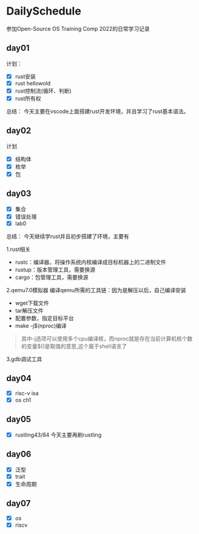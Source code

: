 # DailySchedule
参加Open-Source OS Training Comp 2022的日常学习记录
## day01
计划：
- [x] rust安装
- [x] rust hellowold
- [x] rust控制流(循环、判断)
- [x] rust所有权 

总结：
今天主要在vscode上面搭建rust开发环境，并且学习了rust基本语法。
## day02
计划
- [x] 结构体
- [x] 枚举
- [x] 包
## day03
- [x] 集合
- [x] 错误处理
- [x] lab0

总结：
今天继续学rust并且初步搭建了环境，主要有

1.rust相关
+ rustc：编译器，将操作系统内核编译成目标机器上的二进制文件
+ rustup：版本管理工具，需要换源
+ cargo：包管理工具，需要换源
  
2.qemu7.0模拟器
编译qemu所需的工具链：因为是解压以后，自己编译安装
+ wget下载文件
+ tar解压文件
+ 配置参数，指定目标平台
+ make -j$(nproc)编译
>其中-j选项可以使用多个cpu编译核，而nproc就是存在当前计算机核个数的变量$()是取值的意思,这个属于shell语言了

3.gdb调试工具
## day04
- [x] risc-v isa
- [x] os ch1
## day05
- [x] rustling43/84
今天主要再刷rustling
## day06
- [x] 泛型
- [x] trait
- [x] 生命周期
## day07
- [x] os
- [x] riscv
